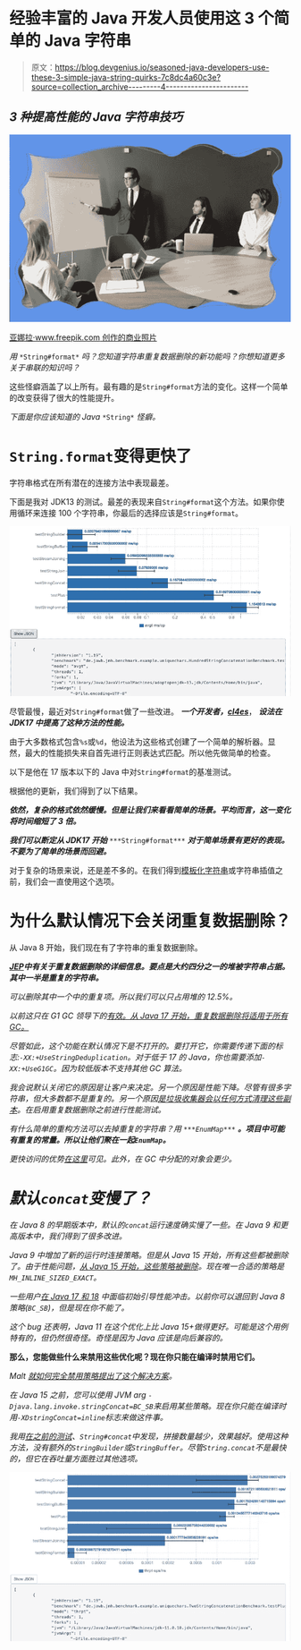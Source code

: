 # 经验丰富的 Java 开发人员使用这 3 个简单的 Java 字符串

> 原文：<https://blog.devgenius.io/seasoned-java-developers-use-these-3-simple-java-string-quirks-7c8dc4a60c3e?source=collection_archive---------4----------------------->

## *3 种提高性能的 Java 字符串技巧*

![](img/7c0db55382e3d2b26016f296e08061ed.png)

[亚娜拉·www.freepik.com 创作的商业照片](https://www.freepik.com/photos/business)

*用* `*String#format*` *吗？您知道字符串重复数据删除的新功能吗？你想知道更多关于串联的知识吗？*

这些怪癖涵盖了以上所有。最有趣的是`String#format`方法的变化。这样一个简单的改变获得了很大的性能提升。

*下面是你应该知道的 Java* `*String*` *怪癖。*

# `String.format`变得更快了

字符串格式在所有潜在的连接方法中表现最差。

下面是我对 JDK13 的测试。最差的表现来自`String#format`这个方法。如果你使用循环来连接 100 个字符串，你最后的选择应该是`String#format`。

![](img/ac5dc7c24f7152ce8122e67a764aa8c1.png)

尽管最慢，最近对`String#format`做了一些改进。 ***一个开发者，***[***cl4es***](https://github.com/openjdk/jdk/pull/2830)， ***设法在 JDK17 中提高了这种方法的性能。***

由于大多数格式包含`%s`或`%d`，他设法为这些格式创建了一个简单的解析器。显然，最大的性能损失来自首先进行正则表达式匹配。所以他先做简单的检查。

以下是他在 17 版本以下的 Java 中对`String#format`的基准测试。

根据他的更新，我们得到了以下结果。

***依然，复杂的格式依然缓慢。但是让我们来看看简单的场景。平均而言，这一变化将时间缩短了 3 倍。***

***我们可以断定从 JDK17 开始*** `***String#format***` ***对于简单场景有更好的表现。不要为了简单的场景而回避。***

对于复杂的场景来说，还是差不多的。在我们得到[模板化字符串](https://openjdk.java.net/jeps/8273943)或字符串插值之前，我们会一直使用这个选项。

# 为什么默认情况下会关闭重复数据删除？

从 Java 8 开始，我们现在有了字符串的重复数据删除。

*[***JEP***](https://openjdk.java.net/jeps/192)***中有关于重复数据删除的详细信息。要点是大约四分之一的堆被字符串占据。其中一半是重复的字符串。****

*可以删除其中一个中的重复项。所以我们可以只占用堆的 12.5%。*

*以前这只在 G1 GC 领导下的[有效。从 Java 17 开始，重复数据删除将适用于所有 GC。](https://dzone.com/articles/usestringdeduplication)*

*尽管如此，这个功能在默认情况下是不打开的。要打开它，你需要传递下面的标志:`-XX:+UseStringDeduplication`。对于低于 17 的 Java，你也需要添加`-XX:+UseG1GC`。因为较低版本不支持其他 GC 算法。*

*我会说默认关闭它的原因是让客户来决定。另一个原因是性能下降。尽管有很多字符串，但大多数都不是重复的。另一个原因[是垃圾收集器会以任何方式清理这些副本](https://stackoverflow.com/questions/42080648/why-when-you-would-not-want-to-have-java-8-usestringdeduplication-enabled-in-jvm)。在启用重复数据删除之前进行性能测试。*

*有什么简单的重构方法可以去掉重复的字符串？用 `***EnumMap***` ***。项目中可能有重复的常量。所以让他们聚在一起`EnumMap`。****

*更快访问的优势[在这里](https://richardstartin.github.io/posts/5-java-mundane-performance-tricks#use-enums-instead-of-constant-strings)可见。此外，在 GC 中分配的对象会更少。*

# *默认`concat`变慢了？*

*在 Java 8 的早期版本中，默认的`concat`运行速度确实慢了一些。在 Java 9 和更高版本中，我们得到了很多改进。*

*Java 9 中增加了新的运行时连接策略。但是从 Java 15 开始，所有这些都被删除了。由于性能问题，[从 Java 15 开始，这些策略被删除](https://hg.openjdk.java.net/jdk/jdk/rev/d52c2e540934)。现在唯一合适的策略是`MH_INLINE_SIZED_EXACT`。*

*一些用户[在 Java 17 和 18](https://bugs.openjdk.java.net/browse/JDK-8278540) 中面临初始引导性能冲击。以前你可以退回到 Java 8 策略(`BC_SB`)，但是现在你不能了。*

*这个 bug 还表明，Java 11 在这个优化上比 Java 15+做得更好。可能是这个用例特有的，但仍然很奇怪。奇怪是因为 Java 应该是向后兼容的。*

**那么，您能做些什么来禁用这些优化呢？现在你只能在编译时禁用它们。**

*Malt [就如何完全禁用策略提出了这个解决方案](https://stackoverflow.com/a/58681713/5999670)。*

*在 Java 15 之前，您可以使用 JVM arg `-Djava.lang.invoke.stringConcat=BC_SB`来启用某些策略。现在你只能在编译时用`-XDstringConcat=inline`标志来做这件事。*

*我用[在之前的测试](https://medium.com/javarevisited/5-effective-string-practices-you-should-know-e9a75811b123#25a1)、`String#concat`中发现，拼接数量越少，效果越好。使用这种方法，没有额外的`StringBuilder`或`StringBuffer`。尽管`String.concat`不是最快的，但它在吞吐量方面胜过其他选项。*

*![](img/603137ee2f92961d1693511e7c9902ef.png)*
